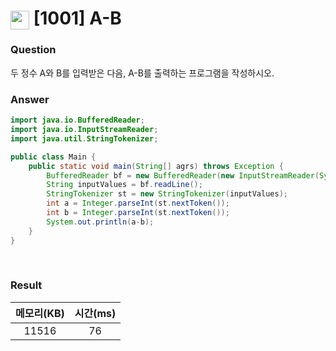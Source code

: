 # <img src="https://d2gd6pc034wcta.cloudfront.net/tier/1.svg" width="30" height="30" style="vertical-align: middle;"/> [1001] A-B

<h3>Question</h3>
두 정수 A와 B를 입력받은 다음, A-B를 출력하는 프로그램을 작성하시오.

<br>

<h3>Answer</h3>


```java
import java.io.BufferedReader;
import java.io.InputStreamReader;
import java.util.StringTokenizer;

public class Main {
	public static void main(String[] agrs) throws Exception {
		BufferedReader bf = new BufferedReader(new InputStreamReader(System.in));
		String inputValues = bf.readLine();
		StringTokenizer st = new StringTokenizer(inputValues);
		int a = Integer.parseInt(st.nextToken());
		int b = Integer.parseInt(st.nextToken());
		System.out.println(a-b);
	}
}
```

<br>

<h3>Result</h3>

|메모리(KB)| 시간(ms)|
|:---:|:---:|
|11516|76|
